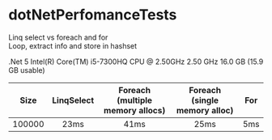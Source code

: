 # dotNetPerfomanceTests

Linq select vs foreach and for  
Loop, extract info and store in hashset

.Net 5
Intel(R) Core(TM) i5-7300HQ CPU @ 2.50GHz   2.50 GHz
16.0 GB (15.9 GB usable)

|   Size  | LinqSelect | Foreach (multiple memory allocs) | Foreach (single memory alloc) | For |
|:-------:|:---------: | :------------------------------: | :---------------------------: | :-: |
| 100000  |   23ms     |            41ms                  |            25ms               | 5ms |

